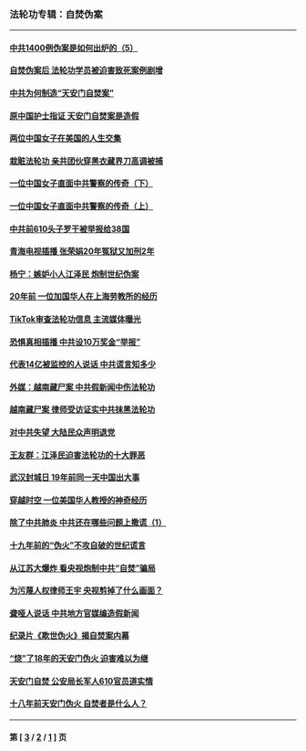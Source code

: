 ### 法轮功专辑：自焚伪案
---
#### [中共1400例伪案是如何出炉的（5）](../../pages/nf5562/n13226831.md?09260430) 
#### [自焚伪案后 法轮功学员被迫害致死案例剧增](../../pages/nf5562/n13190600.md?09260430) 
#### [中共为何制造“天安门自焚案”](../../pages/nf5562/n13183270.md?09260430) 
#### [原中国护士指证 天安门自焚案是造假](../../pages/nf5562/n13172289.md?09260430) 
#### [两位中国女子在美国的人生交集](../../pages/nf5562/n13156138.md?09260430) 
#### [栽赃法轮功 亲共团伙穿黑衣藏界刀高调被捕](../../pages/nf5562/n13073780.md?09260430) 
#### [一位中国女子直面中共警察的传奇（下）](../../pages/nf5562/n12989706.md?09260430) 
#### [一位中国女子直面中共警察的传奇（上）](../../pages/nf5562/n12985072.md?09260430) 
#### [中共前610头子罗干被举报给38国](../../pages/nf5562/n12975419.md?09260430) 
#### [青海电视插播 张荣娟20年冤狱又加刑2年](../../pages/nf5562/n12738166.md?09260430) 
#### [杨宁：嫉妒小人江泽民 炮制世纪伪案](../../pages/nf5562/n12724108.md?09260430) 
#### [20年前 一位加国华人在上海劳教所的经历](../../pages/nf5562/n12707932.md?09260430) 
#### [TikTok审查法轮功信息 主流媒体曝光](../../pages/nf5562/n12362336.md?09260430) 
#### [恐惧真相插播 中共设10万奖金“举报”](../../pages/nf5562/n12306396.md?09260430) 
#### [代表14亿被监控的人说话 中共谎言知多少](../../pages/nf5562/n12297484.md?09260430) 
#### [外媒：越南藏尸案 中共假新闻中伤法轮功](../../pages/nf5562/n12264411.md?09260430) 
#### [越南藏尸案 律师受访证实中共抹黑法轮功](../../pages/nf5562/n12261878.md?09260430) 
#### [对中共失望 大陆民众声明退党](../../pages/nf5562/n12187315.md?09260430) 
#### [王友群：江泽民迫害法轮功的十大罪恶](../../pages/nf5562/n12169074.md?09260430) 
#### [武汉封城日 19年前同一天中国出大事](../../pages/nf5562/n12150901.md?09260430) 
#### [穿越时空  一位美国华人教授的神奇经历](../../pages/nf5562/n12097460.md?09260430) 
#### [除了中共肺炎 中共还在哪些问题上撒谎（1）](../../pages/nf5562/n11955770.md?09260430) 
#### [十九年前的“伪火”不攻自破的世纪谎言](../../pages/nf5562/n11813238.md?09260430) 
#### [从江苏大爆炸 看央视炮制中共“自焚”骗局](../../pages/nf5562/n11140275.md?09260430) 
#### [为污蔑人权律师王宇 央视剪掉了什么画面？](../../pages/nf5562/n11130142.md?09260430) 
#### [聋哑人说话 中共地方官媒编造假新闻](../../pages/nf5562/n11006067.md?09260430) 
#### [纪录片《欺世伪火》揭自焚案内幕](../../pages/nf5562/n11002664.md?09260430) 
#### [“烧”了18年的天安门伪火 迫害难以为继](../../pages/nf5562/n10996660.md?09260430) 
#### [天安门自焚 公安局长军人610官员道实情](../../pages/nf5562/n10997098.md?09260430) 
#### [十八年前天安门伪火 自焚者是什么人？](../../pages/nf5562/n10996556.md?09260430) 

---
#### 第 [ [3](./3.md?09260430) / [2](./2.md?09260430) / [1](./1.md?09260430) ] 页
